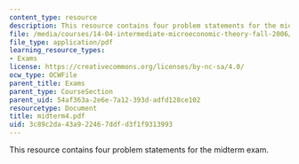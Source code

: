 ```yaml
---
content_type: resource
description: This resource contains four problem statements for the midterm exam.
file: /media/courses/14-04-intermediate-microeconomic-theory-fall-2006/3c89c2da43a922467ddfd3f1f9313993_midterm4.pdf
file_type: application/pdf
learning_resource_types:
- Exams
license: https://creativecommons.org/licenses/by-nc-sa/4.0/
ocw_type: OCWFile
parent_title: Exams
parent_type: CourseSection
parent_uid: 54af363a-2e6e-7a12-393d-adfd128ce102
resourcetype: Document
title: midterm4.pdf
uid: 3c89c2da-43a9-2246-7ddf-d3f1f9313993
---
```

This resource contains four problem statements for the midterm exam.